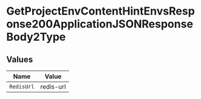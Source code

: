 # GetProjectEnvContentHintEnvsResponse200ApplicationJSONResponseBody2Type


## Values

| Name       | Value      |
| ---------- | ---------- |
| `RedisUrl` | redis-url  |